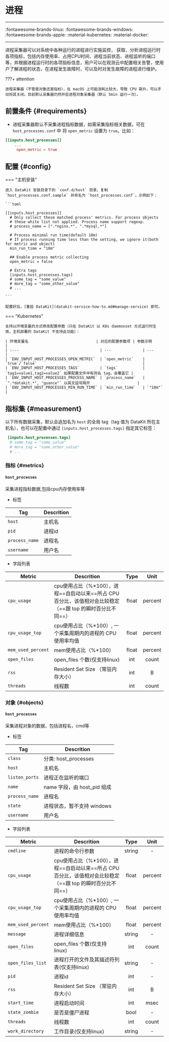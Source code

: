 
# 进程
---

:fontawesome-brands-linux: :fontawesome-brands-windows: :fontawesome-brands-apple: :material-kubernetes: :material-docker:

---

进程采集器可以对系统中各种运行的进程进行实施监控， 获取、分析进程运行时各项指标，包括内存使用率、占用CPU时间、进程当前状态、进程监听的端口等，并根据进程运行时的各项指标信息，用户可以在观测云中配置相关告警，使用户了解进程的状态，在进程发生故障时，可以及时对发生故障的进程进行维护。

???+ attention

    进程采集器（不管是对象还是指标），在 macOS 上可能消耗比较大，导致 CPU 飙升，可以手动将其关闭。目前默认采集器仍然开启进程对象采集器（默认 5min 运行一次）。

## 前置条件 {#requirements}

- 进程采集器默认不采集进程指标数据，如需采集指标相关数据，可在 `host_processes.conf` 中 将 `open_metric` 设置为 `true`。比如：
                              
```toml
[[inputs.host_processes]]
	...
	 open_metric = true
```

## 配置 {#config}

=== "主机安装"

    进入 DataKit 安装目录下的 `conf.d/host` 目录，复制 `host_processes.conf.sample` 并命名为 `host_processes.conf`。示例如下：
    
    ```toml
        
    [[inputs.host_processes]]
      # Only collect these matched process' metrics. For process objects
      # these white list not applied. Process name support regexp.
      # process_name = [".*nginx.*", ".*mysql.*"]
    
      # Process minimal run time(default 10m)
      # If process running time less than the setting, we ignore it(both for metric and object)
      min_run_time = "10m"
    
      ## Enable process metric collecting
      open_metric = false
    
      # Extra tags
      [inputs.host_processes.tags]
      # some_tag = "some_value"
      # more_tag = "some_other_value"
      # ...
    
    ```

    配置好后，[重启 DataKit](datakit-service-how-to.md#manage-service) 即可。

=== "Kubernetes"

    支持以环境变量的方式修改配置参数（只在 DataKit 以 K8s daemonset 方式运行时生效，主机部署的 DataKit 不支持此功能）：
    
    | 环境变量名                              | 对应的配置参数项 | 参数示例                                                     |
    | :---                                    | ---              | ---                                                          |
    | `ENV_INPUT_HOST_PROCESSES_OPEN_METRIC`  | `open_metric`    | `true`/`false`                                               |
    | `ENV_INPUT_HOST_PROCESSES_TAGS`         | `tags`           | `tag1=value1,tag2=value2` 如果配置文件中有同名 tag，会覆盖它 |
    | `ENV_INPUT_HOST_PROCESSES_PROCESS_NAME` | `process_name`   | `".*datakit.*", "guance"` 以英文逗号隔开                     |
    | `ENV_INPUT_HOST_PROCESSES_MIN_RUN_TIME` | `min_run_time`   | `"10m"`                                                      |

## 指标集 {#measurement}

以下所有数据采集，默认会追加名为 `host` 的全局 tag（tag 值为 DataKit 所在主机名），也可以在配置中通过 `[inputs.host_processes.tags]` 指定其它标签：

``` toml
 [inputs.host_processes.tags]
  # some_tag = "some_value"
  # more_tag = "some_other_value"
  # ...
```

### 指标 {#metrics}





#### `host_processes`

采集进程指标数据,包括cpu内存使用率等

- 标签


| Tag | Descrition |
|  ----  | --------|
|`host`|主机名|
|`pid`|进程id|
|`process_name`|进程名|
|`username`|用户名|

- 字段列表


| Metric | Descrition | Type | Unit |
| ---- |---- | :---:    | :----: |
|`cpu_usage`|cpu使用占比（%*100），进程==自启动以来==所占 CPU 百分比，该值相对会比较稳定（==跟 top 的瞬时百分比不同==）|float|percent|
|`cpu_usage_top`|cpu使用占比（%*100）, 一个采集周期内的进程的 CPU 使用率均值|float|percent|
|`mem_used_percent`|mem使用占比（%*100）|float|percent|
|`open_files`|open_files 个数(仅支持linux)|int|count|
|`rss`|Resident Set Size （常驻内存大小）|int|B|
|`threads`|线程数|int|count|








### 对象 {#objects}









#### `host_processes`

采集进程对象的数据，包括进程名，cmd等

- 标签


| Tag | Descrition |
|  ----  | --------|
|`class`|分类: host_processes|
|`host`|主机名|
|`listen_ports`|进程正在监听的端口|
|`name`|name 字段，由 host_pid 组成|
|`process_name`|进程名|
|`state`|进程状态，暂不支持 windows|
|`username`|用户名|

- 字段列表


| Metric | Descrition | Type | Unit |
| ---- |---- | :---:    | :----: |
|`cmdline`|进程的命令行参数|string|-|
|`cpu_usage`|cpu使用占比（%*100），进程==自启动以来==所占 CPU 百分比，该值相对会比较稳定（==跟 top 的瞬时百分比不同==）|float|percent|
|`cpu_usage_top`|cpu使用占比（%*100）, 一个采集周期内的进程的 CPU 使用率均值|float|percent|
|`mem_used_percent`|mem使用占比（%*100）|float|percent|
|`message`|进程详细信息|string|-|
|`open_files`|open_files 个数(仅支持linux)|int|count|
|`open_files_list`|进程打开的文件及其描述符列表(仅支持linux)|string|-|
|`pid`|进程id|int|-|
|`rss`|Resident Set Size （常驻内存大小）|int|B|
|`start_time`|进程启动时间|int|msec|
|`state_zombie`|是否是僵尸进程|bool|-|
|`threads`|线程数|int|count|
|`work_directory`|工作目录(仅支持linux)|string|-|



